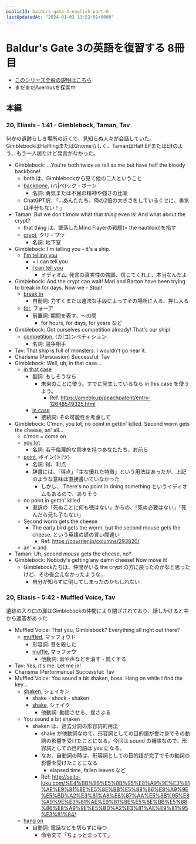 ```yaml
---
publicId: baldurs-gate-3-english-part-8
lastUpdatedAt: "2024-01-03 13:52:01+0000"
---
```


# Baldur's Gate 3の英語を復習する 8冊目

- [このシリーズ全般の説明はこちら](./baldurs-gate-3-english-index.html)
- まだまだAvernusを探索中

## 本編

### 20, Eliasis - 1:41 - Gimblebock, Taman, Tav

何かの遺跡らしき場所の近くで、見知らぬ人々が会話していた。  
GimblebockはHalflingまたはGnomeらしく、TamanはHalf ElfまたはElfのよう、もう一人居たけど発言がなかった。

- Gimblebock: ...You're both twice as tall as me but have half the bloody backbone!
  - both は、Gimblebockから見て他の二人ということ
  - [backbone](https://en.wiktionary.org/wiki/backbone#Noun), (バ|ベ)ック・ボーン
    - 名詞: 勇気または不屈の精神や強さの比喩
  - ChatGPT訳: 「...あんたたち、俺の2倍の大きさをしているくせに、勇気は半分もない！」
- Taman: But we don't know what that _thing_ even is! And what about the crypt?
  - that thing は、墜落したMind Flayerの戦艦(= the nautiloid)を指す
  - [crypt](https://ejje.weblio.jp/content/crypt), クリ・プツ
    - 名詞: 地下室
- Gimblebock: I'm telling you - it's a ship.
  - [I'm telling you](https://en.wiktionary.org/wiki/I%27m_telling_you)
    - = I can tell you
    - [I can tell you](https://en.wiktionary.org/wiki/I_can_tell_you)
      - イディオム: 発言の真実性の強調、信じてくれよ、本当なんだよ
- Gimblebock: And the crypt can wait! Mari and Barton have been trying to break in for days. Now we - _Stop!_
  - [break in](https://en.wiktionary.org/wiki/break_in)
    - 自動詞: 力ずくまたは違法な手段によってその場所に入る、押し入る
  - [for](https://ejje.weblio.jp/content/for), フォーア
    - 前置詞: 期間を表す、〜の間
      - for hours, for days, for years など
- Gimblebock: Got ourselves competition already! That's our ship!
  - [competition](https://ejje.weblio.jp/content/competition), (カ|コ)ンペティション
    - 名詞: 競争相手
- Tav: That ship is full of monsters. I wouldn't go near it.
- Charisma (Persuasion) Successful: Tav
- Gimblebock: Well, uh, in that case...
  - [in that case](https://en.wiktionary.org/wiki/in_that_case)
    - 副詞: もしそうなら
      - 未来のことに使う。すでに発生しているなら in this case を使うよう。
        - Ref. https://ameblo.jp/peachpatent/entry-12648549325.html
    - [in case](https://en.wiktionary.org/wiki/in_case)
      - 接続詞: その可能性を考慮して
- Gimblebock: C'mon, you lot, no point in gettin' killed. Second worm gets the cheese, an' all...
  - c'mon = come on
  - [you lot](https://en.wiktionary.org/wiki/you_lot)
    - 名詞: 若干侮蔑的な意味を持つあなたたち、お前ら
  - [point](https://en.wiktionary.org/wiki/point#Noun), ポイン(ト|ツ)
    - 名詞: 得、利点
    - 辞書には、「得点」「主な優れた特徴」という用法はあったが、上記のような意味は直接書いていなかった
      - しかし、 There's no point in doing something というイディオムもあるので、ありそう
  - no point in gettin' killed
    - 直訳の「死ぬことに何も徳はない」からの、「死ぬ必要はない」「死んだら元も子もない」
  - Second worm gets the cheese
    - The early bird gets the worm, but the second mouse gets the cheese. という英語の諺の言い間違い
      - Ref: https://courrier.jp/columns/293820/
  - an' = and
- Taman: Uh, second _mouse_ gets the cheese, no?
- Gimblebock: Nobody's getting any damn cheese! Now move it!
  - Gimblebockたちは、仲間がいる the crypt の方に戻ったのかなと思ったけど、その後会えなかったような...
    - 自分が知らずに倒してしまったのかもしれない

### 20, Eliasis - 5:42 - Muffled Voice, Tav

遺跡の入り口の扉はGimblebockの仲間により閉ざされており、話しかけると中から返答があった

- Muffled Voice: That you, Gimblebock? Everything all right out there?
  - [muffled](https://ejje.weblio.jp/content/muffled), マッフォウド
    - 形容詞: 音を殺した
    - [muffle](https://ejje.weblio.jp/content/muffle), マッフォウ
      - 他動詞: 音や声などを消す・鈍くする
- Tav: Yes, it's me. Let me in!
- Charisma (Performance) Successful: Tav
- Muffled Voice: You sound a bit shaken, boss. Hang on while I find the key...
  - [shaken](https://ejje.weblio.jp/content/shaken), シェイキン
    - shake - shock - shaken
    - [shake](https://ejje.weblio.jp/content/shake), シェイク
      - 他動詞: 動揺させる、揺さぶる
  - You sound a bit shaken
    - shaken は、過去分詞の形容詞的用法
      - shake が他動詞なので、形容詞としての目的語が受け身でその動詞の影響を受けたことになる。今回は sound の補語なので、形容詞としての目的語は you になる。
      - なお、自動詞の時は、形容詞としての目的語が完了でその動詞の影響を受けたことになる
        - elapsed time, fallen leaves など
      - Ref: http://seito-juku.com/%E4%BB%96%E5%8B%95%E8%A9%9E%E3%81%AE%E9%81%8E%E5%8E%BB%E5%88%86%E8%A9%9E%E5%BD%A2%E3%81%A8%E8%87%AA%E5%8B%95%E8%A9%9E%E3%81%AE%E9%81%8E%E5%8E%BB%E5%88%86%E8%A9%9E%E5%BD%A2%E3%81%AE%E9%81%95%E3%81%84/
  - [hang on](https://ejje.weblio.jp/content/hang+on)
    - 自動詞: 電話などを切らずに待つ
      - 命令文で「ちょっとまってて」
